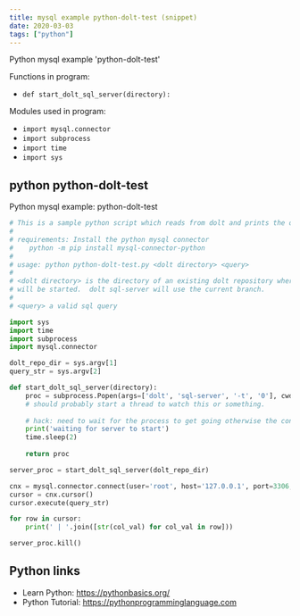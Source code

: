 ```yaml
---
title: mysql example python-dolt-test (snippet)
date: 2020-03-03
tags: ["python"]
---
```

Python mysql example 'python-dolt-test'

Functions in program: 
* `def start_dolt_sql_server(directory):`

Modules used in program: 
* `import mysql.connector`
* `import subprocess`
* `import time`
* `import sys`

## python python-dolt-test

Python mysql example: python-dolt-test

```python
# This is a sample python script which reads from dolt and prints the output.
#
# requirements: Install the python mysql connector
#    python -m pip install mysql-connector-python
#
# usage: python python-dolt-test.py <dolt directory> <query>
#
# <dolt directory> is the directory of an existing dolt repository where dolt sql-server
# will be started.  dolt sql-server will use the current branch.
#
# <query> a valid sql query

import sys
import time
import subprocess
import mysql.connector

dolt_repo_dir = sys.argv[1]
query_str = sys.argv[2]

def start_dolt_sql_server(directory):
    proc = subprocess.Popen(args=['dolt', 'sql-server', '-t', '0'], cwd=directory, stdout=subprocess.PIPE, stderr=subprocess.STDOUT)
    # should probably start a thread to watch this or something.
    
    # hack: need to wait for the process to get going otherwise the connection will fail
    print('waiting for server to start')
    time.sleep(2)
    
    return proc

server_proc = start_dolt_sql_server(dolt_repo_dir)

cnx = mysql.connector.connect(user='root', host='127.0.0.1', port=3306, database='dolt')
cursor = cnx.cursor()
cursor.execute(query_str)

for row in cursor:
    print(' | '.join([str(col_val) for col_val in row]))

server_proc.kill()

```

## Python links

- Learn Python: https://pythonbasics.org/
- Python Tutorial: https://pythonprogramminglanguage.com
